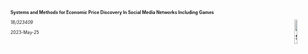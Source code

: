 <p style="font-size: 0.50em; font-weight: bold;">Systems and Methods for Economic Price Discovery In Social Media Networks Including Games</p>
<img src="images/social_media_logo.png" alt="social_media_logo" style="width:10%; float: right;">
<p style="font-size: 0.50em; font-style: italic;">18/323409</p>
<p style="font-size: 0.50em;">2023-May-25</p>
